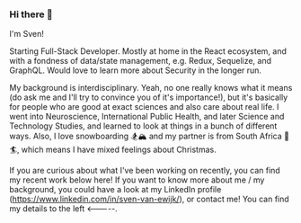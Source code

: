 ### Hi there 👋

I'm Sven! 

Starting Full-Stack Developer. Mostly at home in the React ecosystem, and with a fondness of data/state management, e.g. Redux, Sequelize, and GraphQL. Would love to learn more about Security in the longer run.

My background is interdisciplinary. Yeah, no one really knows what it means (do ask me and I'll try to convince you of it's importance!), but it's basically for people who are good at exact sciences and also care about real life. I went into Neuroscience, International Public Health, and later Science and Technology Studies, and learned to look at things in a bunch of different ways. Also, I love snowboarding 🏂🏔️ and my partner is from South Africa 🌊🏄‍, which means I have mixed feelings about Christmas.

If you are curious about what I've been working on recently, you can find my recent work below here! If you want to know more about me / my background,  you could have a look at my LinkedIn profile (https://www.linkedin.com/in/sven-van-ewijk/), or contact me! You can find my details to the left <-----.
